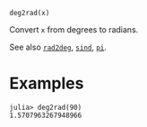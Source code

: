 ```
deg2rad(x)
```

Convert `x` from degrees to radians.

See also [`rad2deg`](@ref), [`sind`](@ref), [`pi`](@ref).

# Examples

```jldoctest
julia> deg2rad(90)
1.5707963267948966
```
